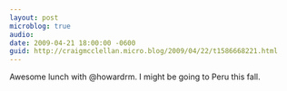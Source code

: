 ```yaml
---
layout: post
microblog: true
audio: 
date: 2009-04-21 18:00:00 -0600
guid: http://craigmcclellan.micro.blog/2009/04/22/t1586668221.html
---
```

Awesome lunch with @howardrm.  I might be going to Peru this fall.
